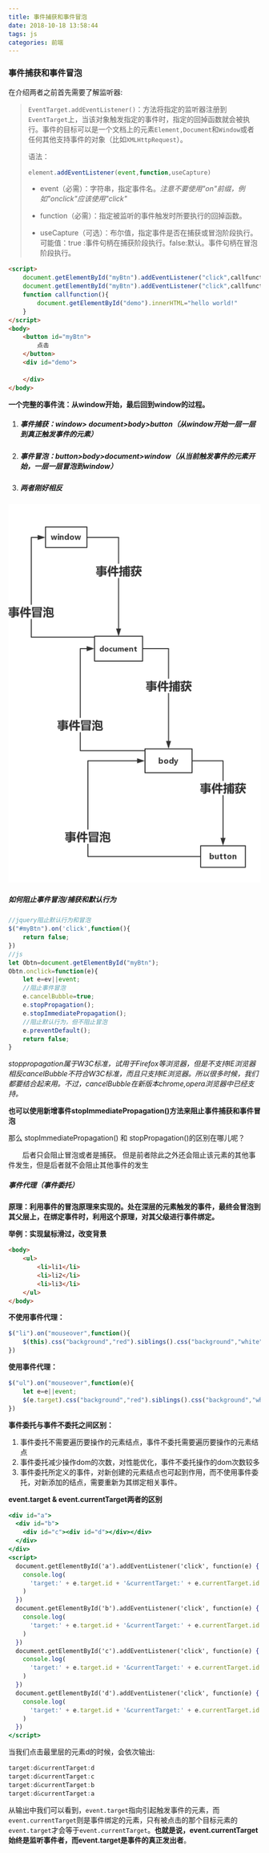 ```yaml
---
title: 事件捕获和事件冒泡
date: 2018-10-18 13:58:44
tags: js
categories: 前端
---
```


### 事件捕获和事件冒泡

在介绍两者之前首先需要了解监听器:

> `EventTarget.addEventListener()`：方法将指定的监听器注册到`EventTarget`上，当该对象触发指定的事件时，指定的回掉函数就会被执行。事件的目标可以是一个文档上的元素`Element,Document`和`Window`或者任何其他支持事件的对象（比如`XMLHttpRequest`）。
>
> 语法：
>
> ```js
> element.addEventListener(event,function,useCapture)
> ```
>
> - event（必需）：字符串，指定事件名。*注意不要使用"on"前缀，例如"onclick"应该使用"click"*
>
> - function（必需）：指定被监听的事件触发时所要执行的回掉函数。
>
> - useCapture（可选）：布尔值，指定事件是否在捕获或冒泡阶段执行。可能值：true :事件句柄在捕获阶段执行。false:默认。事件句柄在冒泡阶段执行。

```html
<script>
	document.getElementById("myBtn").addEventListener("click",callfunction,true); //事件捕获
    document.getElementById("myBtn").addEventListener("click",callfunction,false); //事件冒泡
    function callfunction(){
        document.getElementById("demo").innerHTML="hello world!"
    }
</script>
<body>
	<button id="myBtn">
        点击
    </button>
    <div id="demo">
    	
    </div>
</body>

```

**一个完整的事件流：从window开始，最后回到window的过程。**

1. ##### 事件捕获：window> document>body>button（从window开始一层一层到真正触发事件的元素）

2. ##### 事件冒泡：button>body>document>window（从当前触发事件的元素开始，一层一层冒泡到window）

3. ##### 两者刚好相反

![](事件捕获和事件冒泡/b2a98b1d408c0923807704ad7ac95fde.png)

##### 如何阻止事件冒泡/捕获和默认行为

```js
//jquery阻止默认行为和冒泡
$("#myBtn").on('click',function(){
    return false;
})
//js
let Obtn=document.getElementById("myBtn");
Obtn.onclick=function(e){
    let e=ev||event;
    //阻止事件冒泡  
    e.cancelBubble=true;
    e.stopPropagation();
    e.stopImmediatePropagation();
    //阻止默认行为，但不阻止冒泡
    e.preventDefault();
    return false;
}
```

*stoppropagation属于W3C标准，试用于Firefox等浏览器，但是不支持IE浏览器相反cancelBubble不符合W3C标准，而且只支持IE浏览器。所以很多时候，我们都要结合起来用。不过，cancelBubble在新版本chrome,opera浏览器中已经支持。*

**也可以使用新增事件stopImmediatePropagation()方法来阻止事件捕获和事件冒泡**

那么 stopImmediatePropagation() 和 stopPropagation()的区别在哪儿呢？

　　后者只会阻止冒泡或者是捕获。 但是前者除此之外还会阻止该元素的其他事件发生，但是后者就不会阻止其他事件的发生

##### 事件代理（事件委托）

**原理：利用事件的冒泡原理来实现的。处在深层的元素触发的事件，最终会冒泡到其父层上，在绑定事件时，利用这个原理，对其父级进行事件绑定。**

**举例：实现鼠标滑过，改变背景**

```html
<body>
    <ul>
        <li>li1</li>
        <li>li2</li>
        <li>li3</li>
    </ul>
</body>
```

**不使用事件代理：**

```js
$("li").on("mouseover",function(){
    $(this).css("background","red").siblings().css("background","white");
})
```

**使用事件代理：**

```js
$("ul").on("mouseover",function(e){
    let e=e||event;
    $(e.target).css("background","red").siblings().css("background","white");
})
```

**事件委托与事件不委托之间区别：**

1. 事件委托不需要遍历要操作的元素结点，事件不委托需要遍历要操作的元素结点
2. 事件委托减少操作dom的次数，对性能优化，事件不委托操作的dom次数较多
3. 事件委托所定义的事件，对新创建的元素结点也可起到作用，而不使用事件委托，对新添加的结点，需要重新为其绑定相关事件。

**event.target & event.currentTarget两者的区别**

```jsx
<div id="a">
  <div id="b">
    <div id="c"><div id="d"></div></div>
  </div>
</div>
<script>
  document.getElementById('a').addEventListener('click', function(e) {
    console.log(
      'target:' + e.target.id + '&currentTarget:' + e.currentTarget.id
    )
  })
  document.getElementById('b').addEventListener('click', function(e) {
    console.log(
      'target:' + e.target.id + '&currentTarget:' + e.currentTarget.id
    )
  })
  document.getElementById('c').addEventListener('click', function(e) {
    console.log(
      'target:' + e.target.id + '&currentTarget:' + e.currentTarget.id
    )
  })
  document.getElementById('d').addEventListener('click', function(e) {
    console.log(
      'target:' + e.target.id + '&currentTarget:' + e.currentTarget.id
    )
  })
</script>
```

当我们点击最里层的元素d的时候，会依次输出:

```js
target:d&currentTarget:d
target:d&currentTarget:c
target:d&currentTarget:b
target:d&currentTarget:a
```

从输出中我们可以看到，`event.target`指向引起触发事件的元素，而`event.currentTarget`则是事件绑定的元素，只有被点击的那个目标元素的`event.target`才会等于`event.currentTarget`。**也就是说，event.currentTarget始终是监听事件者，而event.target是事件的真正发出者**。